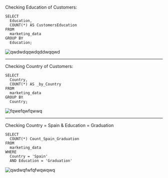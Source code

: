 

Checking Education of Customers:

```
SELECT 
  Education, 
  COUNT(*) AS CustomersEducation 
FROM 
  marketing_data 
GROUP BY 
  Education;

```
![qwdwdqqwdqddwqqwd](https://github.com/mfernandezcean/Marketing_Campaign_Results/assets/105746149/ca544f9c-50ef-46da-a135-16a9544def58)

---

Checking Country of Customers:

```
SELECT 
  Country, 
  COUNT(*) AS _by_Country 
FROM 
  marketing_data 
GROUP BY 
  Country;

```

![fqwefqwfqwwq](https://github.com/mfernandezcean/Marketing_Campaign_Results/assets/105746149/256b08f4-1711-4c2b-b552-70dee3d47168)

---

Checking Country = Spain & Education = Graduation
```
SELECT 
  COUNT(*) Count_Spain_Graduation 
FROM 
  marketing_data 
WHERE 
  Country = 'Spain' 
  AND Education = 'Graduation'

```

![qwdwqfwfqfwqwqwq](https://github.com/mfernandezcean/Marketing_Campaign_Results/assets/105746149/4c7aea16-e338-4bdb-886e-0213961cbc8c)



